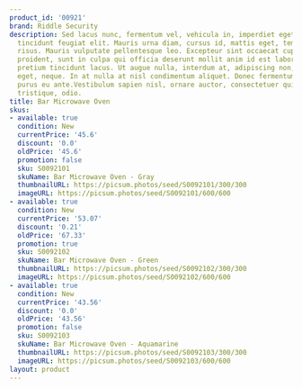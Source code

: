 ```yaml
---
product_id: '00921'
brand: Riddle Security
description: Sed lacus nunc, fermentum vel, vehicula in, imperdiet eget, urna. Aliquam
  tincidunt feugiat elit. Mauris urna diam, cursus id, mattis eget, tempus sit amet,
  risus. Mauris vulputate pellentesque leo. Excepteur sint occaecat cupidatat non
  proident, sunt in culpa qui officia deserunt mollit anim id est laborum.Curabitur
  pretium tincidunt lacus. Ut augue nulla, interdum at, adipiscing non, tristique
  eget, neque. In at nulla at nisl condimentum aliquet. Donec fermentum. Quisque tempus
  purus eu ante.Vestibulum sapien nisl, ornare auctor, consectetuer quis, posuere
  tristique, odio.
title: Bar Microwave Oven
skus:
- available: true
  condition: New
  currentPrice: '45.6'
  discount: '0.0'
  oldPrice: '45.6'
  promotion: false
  sku: S0092101
  skuName: Bar Microwave Oven - Gray
  thumbnailURL: https://picsum.photos/seed/S0092101/300/300
  imageURL: https://picsum.photos/seed/S0092101/600/600
- available: true
  condition: New
  currentPrice: '53.07'
  discount: '0.21'
  oldPrice: '67.33'
  promotion: true
  sku: S0092102
  skuName: Bar Microwave Oven - Green
  thumbnailURL: https://picsum.photos/seed/S0092102/300/300
  imageURL: https://picsum.photos/seed/S0092102/600/600
- available: true
  condition: New
  currentPrice: '43.56'
  discount: '0.0'
  oldPrice: '43.56'
  promotion: false
  sku: S0092103
  skuName: Bar Microwave Oven - Aquamarine
  thumbnailURL: https://picsum.photos/seed/S0092103/300/300
  imageURL: https://picsum.photos/seed/S0092103/600/600
layout: product
---
```


